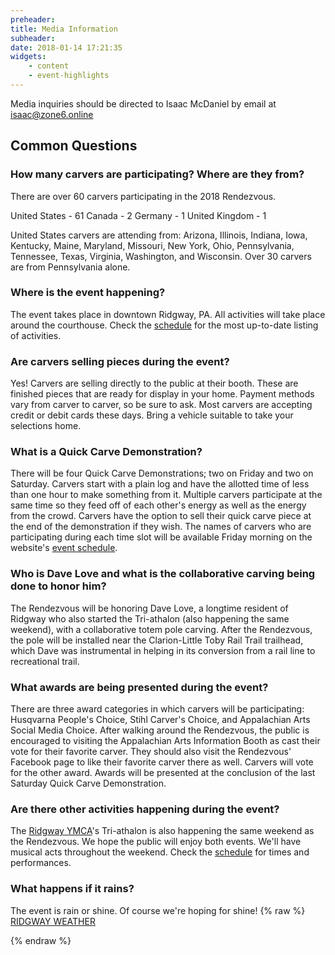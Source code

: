 ```yaml
---
preheader: 
title: Media Information
subheader: 
date: 2018-01-14 17:21:35
widgets:
    - content
    - event-highlights
---
```


Media inquiries should be directed to Isaac McDaniel by email at isaac@zone6.online

## Common Questions

### How many carvers are participating? Where are they from?
There are over 60 carvers participating in the 2018 Rendezvous.

United States - 61
Canada - 2
Germany - 1
United Kingdom - 1

United States carvers are attending from: Arizona, Illinois, Indiana, Iowa, Kentucky, Maine, Maryland, Missouri, New York, Ohio, Pennsylvania, Tennessee, Texas, Virginia, Washington, and Wisconsin.
Over 30 carvers are from Pennsylvania alone.

### Where is the event happening?
The event takes place in downtown Ridgway, PA. All activities will take place around the courthouse. Check the [schedule](../schedule "2018 Rendezvous Schedule") for the most up-to-date listing of activities.

### Are carvers selling pieces during the event?
Yes! Carvers are selling directly to the public at their booth. These are finished pieces that are ready for display in your home. Payment methods vary from carver to carver, so be sure to ask. Most carvers are accepting credit or debit cards these days. Bring a vehicle suitable to take your selections home.

### What is a Quick Carve Demonstration?
There will be four Quick Carve Demonstrations; two on Friday and two on Saturday. Carvers start with a plain log and have the allotted time of less than one hour to make something from it. Multiple carvers participate at the same time so they feed off of each other's energy as well as the energy from the crowd. Carvers have the option to sell their quick carve piece at the end of the demonstration if they wish. The names of carvers who are participating during each time slot will be available Friday morning on the website's [event schedule](../schedule "2018 Rendezvous Schedule").

### Who is Dave Love and what is the collaborative carving being done to honor him?
The Rendezvous will be honoring Dave Love, a longtime resident of Ridgway who also started the Tri-athalon (also happening the same weekend), with a collaborative totem pole carving. After the Rendezvous, the pole will be installed near the Clarion-Little Toby Rail Trail trailhead, which Dave was instrumental in helping in its conversion from a rail line to recreational trail.

### What awards are being presented during the event?
There are three award categories in which carvers will be participating: Husqvarna People's Choice, Stihl Carver's Choice, and Appalachian Arts Social Media Choice. After walking around the Rendezvous, the public is encouraged to visiting the Appalachian Arts Information Booth as cast their vote for their favorite carver. They should also visit the Rendezvous' Facebook page to like their favorite carver there as well. Carvers will vote for the other award. Awards will be presented at the conclusion of the last Saturday Quick Carve Demonstration.

### Are there other activities happening during the event?
The [Ridgway YMCA](http://www.ymcaridgway.com/ "Ridgway YMCA")'s Tri-athalon is also happening the same weekend as the Rendezvous. We hope the public will enjoy both events.
We'll have musical acts throughout the weekend. Check the [schedule](../schedule "2018 Rendezvous Schedule") for times and performances.


### What happens if it rains?
The event is rain or shine. Of course we're hoping for shine!
{% raw %}
<a class="weatherwidget-io" href="https://forecast7.com/en/41d42n78d73/ridgway/?unit=us" data-label_1="RIDGWAY" data-label_2="WEATHER" data-theme="original" >RIDGWAY WEATHER</a>
<script>
!function(d,s,id){var js,fjs=d.getElementsByTagName(s)[0];if(!d.getElementById(id)){js=d.createElement(s);js.id=id;js.src='https://weatherwidget.io/js/widget.min.js';fjs.parentNode.insertBefore(js,fjs);}}(document,'script','weatherwidget-io-js');
</script>
{% endraw %}